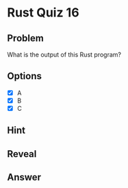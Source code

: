 # Rust Quiz 16

## Problem
What is the output of this Rust program?

## Options
- [x] A
- [x] B
- [x] C

## Hint

## Reveal

## Answer
